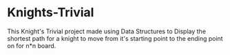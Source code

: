 # Knights-Trivial
This Knight's Trivial project made using Data Structures to Display the shortest path for a knight to move from it's starting point to the ending point on for n*n board.
